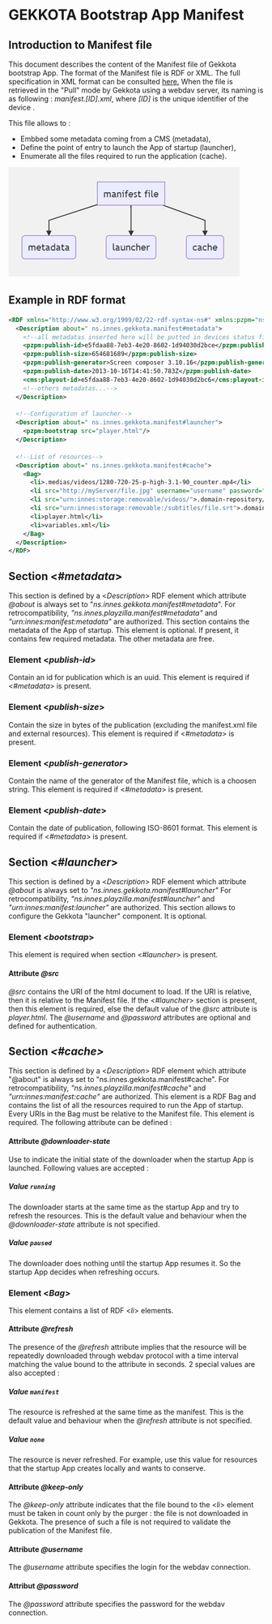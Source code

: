 # GEKKOTA Bootstrap App Manifest

## Introduction to Manifest file

This document describes the content of the Manifest file of Gekkota bootstrap App.
The format of the Manifest file is RDF or XML.
The full specification in XML format can be consulted [here.](SPEC-MANIFEST-001.md)
When the file is retrieved in the "Pull" mode by Gekkota using a webdav server, its naming is as following :
*manifest.[ID].xml*, where *[ID]* is the unique identifier of the device .

This file allows to :

* Embbed some metadata coming from a CMS (metadata),
* Define the point of entry to launch the App of startup (launcher),
* Enumerate all the files required to run the application (cache).

![Alt text](graph.png?raw=true)

## Example in RDF format

````xml
<RDF xmlns="http://www.w3.org/1999/02/22-rdf-syntax-ns#" xmlns:pzpm="ns.innes.gekkota.manifest" xmlns:cms="ns.innes.example">
  <Description about=" ns.innes.gekkota.manifest#metadata">
    <!--all metadatas inserted here will be putted in devices status file-->
    <pzpm:publish-id>e5fdaa88-7eb3-4e20-8602-1d94030d2bce</pzpm:publish-id>
    <pzpm:publish-size>654681689</pzpm:publish-size>
    <pzpm:publish-generator>Screen composer 3.10.16</pzpm:publish-generator>
    <pzpm:publish-date>2013-10-16T14:41:50.783Z</pzpm:publish-date>
    <cms:playout-id>e5fdaa88-7eb3-4e20-8602-1d94030d2bc6</cms:playout-id>
    <!--others metadatas...-->
  </Description>

  <!--Configuration of launcher-->
  <Description about=" ns.innes.gekkota.manifest#launcher">
    <pzpm:bootstrap src="player.html"/>
  </Description>

  <!--List of resources-->
  <Description about=" ns.innes.gekkota.manifest#cache">
    <Bag>
      <li>.medias/videos/1280-720-25-p-high-3.1-90_counter.mp4</li>
      <li src="http://myServer/file.jpg" username="username" password="password" refresh="120">.medias/remote.jpg</li>
      <li src="urn:innes:storage:removable/videos/">.domain-repository/videos/</li>
      <li src="urn:innes:storage:removable:/subtitles/file.srt">.domain-repository/subtitles/file.srt</li>
      <li>player.html</li>
      <li>variables.xml</li>
    </Bag>
  </Description>
</RDF>
````

## Section <*#metadata*>

This section is defined by a <*Description*> RDF element which attribute *@about* is always set to "*ns.innes.gekkota.manifest#metadata*".
For retrocompatibility, *"ns.innes.playzilla.manifest#metadata"* and *"urn:innes:manifest:metadata"* are authorized.
This section contains the metadata of the App of startup. This element is optional. If present, it contains few required metadata. The other metadata are free.

### Element <*publish-id*>

Contain an id for publication which is an uuid.
This element is required if <*#metadata*> is present.

### Element <*publish-size*>

Contain the size in bytes of the publication (excluding the manifest.xml file and external resources). This element is required if <*#metadata*> is present.

### Element <*publish-generator*>

Contain the name of the generator of the Manifest file, which is a choosen string. This element is required if <*#metadata*> is present.

### Element <*publish-date*>

Contain the date of publication, following ISO-8601 format. This element is required if <*#metadata*> is present.

## Section <*#launcher*>

This section is defined by a <*Description*> RDF element which attribute *@about* is always set to *"ns.innes.gekkota.manifest#launcher"*
For retrocompatibility, *"ns.innes.playzilla.manifest#launcher"* and *"urn:innes:manifest:launcher"* are authorized.
This section allows to configure the Gekkota "launcher" component.
It is optional.

### Element <*bootstrap*>

This element is required when section <*#launcher*> is present.

#### Attribute *@src*

*@src* contains the URI of the html document to load. If the URI is relative, then it is relative to the Manifest file.
If the <*#launcher*> section is present, then this element is required, else the default value of the *@src* attribute is *player.html*.
The *@username* and *@password* attributes are optional and defined for authentication.

## Section *<#cache>*

This section is defined by a <*Description*> RDF element which attribute "@about" is always set to "ns.innes.gekkota.manifest#cache".
For retrocompatibility, *"ns.innes.playzilla.manifest#cache"* and *"urn:innes:manifest:cache"* are authorized.
This element is a RDF Bag and contains the list of all the resources required to run  the App of startup.
Every URIs in the Bag must be relative to the Manifest file.
This element is required.
The following attribute can be defined :

#### Attribute *@downloader-state*

Use to indicate the initial state of the downloader when the startup App is launched. Following values are accepted :

##### Value `running`

The downloader starts at the same time as the startup App and try to refresh the resources. This is the default value and behaviour when the *@downloader-state* attribute is not specified.

##### Value `paused`

The downloader does nothing until the startup App resumes it. So the startup App decides when refreshing occurs.

### Element <*Bag*>

This element contains a list of RDF <*li*> elements.

#### Attribute *@refresh*

The presence of the *@refresh* attribute implies that the resource will be repeatedly downloaded through webdav protocol with a time interval matching the value bound to the attribute in seconds. 2 special values are also accepted :

##### Value `manifest`

The resource is refreshed at the same time as the manifest. This is the default value and behaviour when the *@refresh* attribute is not specified.

##### Value `none`

The resource is never refreshed. For example, use this value for resources that the startup App creates locally and wants to conserve. 

#### Attribute *@keep-only*

The *@keep-only* attribute indicates that the file bound to the <*li*> element must be taken in count only by the purger : the file is not downloaded in Gekkota. The presence of such a file is not required to validate the publication of the Manifest file.

#### Attribute *@username*

The *@username* attribute specifies the login for the webdav connection.

#### Attribut *@password*

The *@password* attribute specifies the password for the webdav connection.
